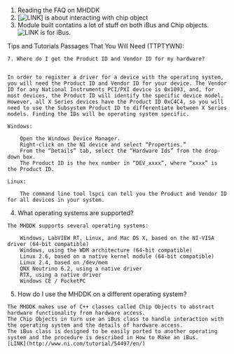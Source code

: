 
1. Reading the FAQ on MHDDK
2. [![LINK](http://www.ni.com/tutorial/54496/en/)] is about interacting with chip object
3. Module built contatins a lot of stuff on both iBus and Chip objects. ![LINK](http://www.ni.com/tutorial/54497/en/) is for iBus.


Tips and Tutorials Passages That You Will Need (TTPTYWN):
```
7. Where do I get the Product ID and Vendor ID for my hardware?


In order to register a driver for a device with the operating system, you will need the Product ID and Vendor ID for your device. The Vendor ID for any National Instruments PCI/PXI device is 0x1093, and, for most devices, the Product ID will identify the specific device model. However, all X Series devices have the Product ID 0xC4C4, so you will need to use the Subsystem Product ID to differentiate between X Series models. Finding the IDs will be operating system specific.

Windows:

    Open the Windows Device Manager.
    Right-click on the NI device and select “Properties.”
    From the “Details” tab, select the “Hardware Ids” from the drop-down box.
    The Product ID is the hex number in “DEV_xxxx”, where “xxxx” is the Product ID.

Linux:

    The command line tool lspci can tell you the Product and Vendor ID for all devices in your system.
```

4. What operating systems are supported?

```
The MHDDK supports several operating systems:

    Windows, LabVIEW RT, Linux, and Mac OS X, based on the NI-VISA driver (64-bit compatible)
    Windows, using the WDM architecture (64-bit compatible)
    Linux 2.6, based on a native kernel module (64-bit compatible)
    Linux 2.4, based on /dev/mem
    QNX Neutrino 6.2, using a native driver
    RTX, using a native driver
    Windows CE / PocketPC
```

5. How do I use the MHDDK on a different operating system?

```
The MHDDK makes use of C++ classes called Chip Objects to abstract hardware functionality from hardware access. 
The Chip Objects in turn use an iBus class to handle interaction with the operating system and the details of hardware access. 
The iBus class is designed to be easily ported to another operating system and the procedure is described in How to Make an iBus.
[LINK](http://www.ni.com/tutorial/54497/en/)
```
